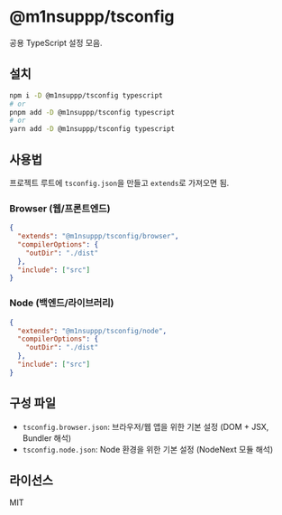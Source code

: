 # @m1nsuppp/tsconfig

공용 TypeScript 설정 모음.

## 설치

```bash
npm i -D @m1nsuppp/tsconfig typescript
# or
pnpm add -D @m1nsuppp/tsconfig typescript
# or
yarn add -D @m1nsuppp/tsconfig typescript
```

## 사용법

프로젝트 루트에 `tsconfig.json`을 만들고 `extends`로 가져오면 됨.

### Browser (웹/프론트엔드)
```json
{
  "extends": "@m1nsuppp/tsconfig/browser",
  "compilerOptions": {
    "outDir": "./dist"
  },
  "include": ["src"]
}
```

### Node (백엔드/라이브러리)
```json
{
  "extends": "@m1nsuppp/tsconfig/node",
  "compilerOptions": {
    "outDir": "./dist"
  },
  "include": ["src"]
}
```

## 구성 파일
- `tsconfig.browser.json`: 브라우저/웹 앱을 위한 기본 설정 (DOM + JSX, Bundler 해석)
- `tsconfig.node.json`: Node 환경을 위한 기본 설정 (NodeNext 모듈 해석)

## 라이선스
MIT
